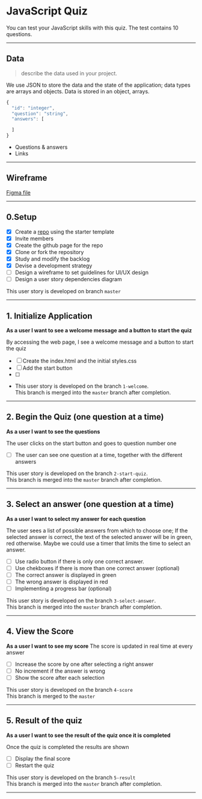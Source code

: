 # JavaScript Quiz

You can test your JavaScript skills with this quiz. The test contains 10
questions.

---

## Data

> describe the data used in your project.

We use JSON to store the data and the state of the application; data types are
arrays and objects. Data is stored in an object,
arrays.

```js
{
  "id": "integer",
  "question": "string",
  "answers": [

  ]    
}
```

- Questions & answers
- Links

---

## Wireframe

[Figma file](https://www.figma.com/file/eYIFLR9HAUiRrNIwgbHyoZ/QuizJs?node-id=0%3A1)

---

## 0.Setup

- [x] Create a [repo](https://github.com/katsmamina/architecture-quiz-group2)
      using the starter template
- [x] Invite members
- [x] Create the github page for the repo
- [x] Clone or fork the repository
- [x] Study and modify the backlog
- [x] Devise a development strategy
- [ ] Design a wireframe to set guidelines for UI/UX design
- [ ] Design a user story dependencies diagram

This user story is developed on branch `master`

---

## 1. Initialize Application

**As a user I want to see a welcome message and a button to start the quiz**

By accessing the web page, I see a welcome message and a button to start the
quiz

- [ ] Create the index.html and the initial styles.css
- [ ] Add the start button
- [ ] 

- This user story is developed on the branch `1-welcome`.  
  This branch is merged into the `master` branch after completion.

---

## 2. Begin the Quiz (one question at a time)

**As a user I want to see the questions**

The user clicks on the start button and goes to question number one

- [ ] The user can see one question at a time, together with the different
      answers

This user story is developed on the branch `2-start-quiz`.  
This branch is merged into the `master` branch after completion.

---

## 3. Select an answer (one question at a time)

**As a user I want to select my answer for each question**

The user sees a list of possible answers from which to choose one; If the
selected answer is correct, the text of the selected answer will be in green,
red otherwise. Maybe we could use a timer that limits the time to select an
answer.

- [ ] Use radio button if there is only one correct answer.
- [ ] Use chekboxes if there is more than one correct answer (optional)
- [ ] The correct answer is displayed in green
- [ ] The wrong answer is displayed in red
- [ ] Implementing a progress bar (optional)

This user story is developed on the branch `3-select-answer`.  
This branch is merged into the `master` branch after completion.

---

## 4. View the Score

**As a user I want to see my score** The score is updated in real time at every
answer

- [ ] Increase the score by one after selecting a right answer
- [ ] No increment if the answer is wrong
- [ ] Show the score after each selection

This user story is developed on the branch `4-score`  
This branch is merged to the `master`

---

## 5. Result of the quiz

**As a user I want to see the result of the quiz once it is completed**

Once the quiz is completed the results are shown

- [ ] Display the final score
- [ ] Restart the quiz

This user story is developed on the branch `5-result`  
This branch is merged into the `master` branch after completion.

---
